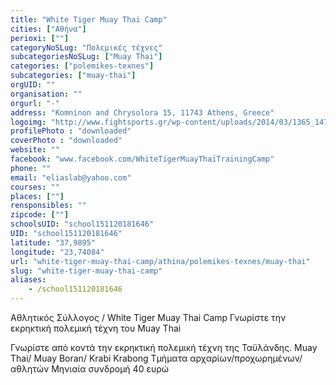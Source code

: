 ```yaml
---
title: "White Tiger Muay Thai Camp"
cities: ["Αθήνα"]
perioxi: [""]
categoryNoSLug: "Πολεμικές τέχνες"
subcategoriesNoSLug: ["Muay Thai"]
categories: ["polemikes-texnes"]
subcategories: ["muay-thai"]
orgUID: ""
organisation: ""
orgurl: "-"
address: "Komninon and Chrysolora 15, 11743 Athens, Greece"
logoimg: "http://www.fightsports.gr/wp-content/uploads/2014/03/1365_147452968788787_1567304406_n.jpg"
profilePhoto : "downloaded"
coverPhoto : "downloaded"
website: ""
facebook: "www.facebook.com/WhiteTigerMuayThaiTrainingCamp"
phone: ""
email: "eliaslab@yahoo.com"
courses: ""
places: [""]
rensponsibles: ""
zipcode: [""]
schoolsUID: "school151120181646"
UID: "school151120181646"
latitude: "37,9895"
longitude: "23,74084"
url: "white-tiger-muay-thai-camp/athina/polemikes-texnes/muay-thai"
slug: "white-tiger-muay-thai-camp"
aliases:
    - /school151120181646
---
```



Αθλητικός Σύλλογος / White Tiger Muay Thai Camp Γνωρίστε την εκρηκτική πολεμική τέχνη του Muay Thai

Γνωρίστε από κοντά την εκρηκτική πολεμική τέχνη της Ταϋλάνδης. Muay Thai/ Muay Boran/ Krabi Krabong Τμήματα αρχαρίων/προχωρημένων/ αθλητών Μηνιαία συνδρομή 40 ευρώ